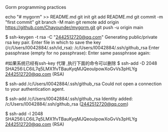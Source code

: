 Gorm programming practices

echo "# mygorm" >> README.md
git init
git add README.md
git commit -m "first commit"
git branch -M main
git remote add origin https://github.com/Chayounder/mygorm.git
git push -u origin main



$ ssh-keygen -t rsa -C "2442512720@qq.com"
Generating public/private rsa key pair.
Enter file in which to save the key (/c/Users/l0042884/.ssh/id_rsa): /c/Users/l0042884/.ssh/github_rsa
Enter passphrase (empty for no passphrase):
Enter same passphrase again:

#如果系统已经有ssh-key 代理 ,执行下面的命令可以删除
$ ssh-add -D
2048 SHA256:LC6iL7q5LMX1fvTBauKyqMJQeouIpowXoGvVs3pHLYg 2442512720@qq.com (RSA)

$ ssh-add /c/Users/l0042884/.ssh/github_rsa
Could not open a connection to your authentication agent.

$ ssh-add /c/Users/l0042884/.ssh/github_rsa
Identity added: /c/Users/l0042884/.ssh/github_rsa (2442512720@qq.com)

$ ssh-add -l
2048 SHA256:LC6iL7q5LMX1fvTBauKyqMJQeouIpowXoGvVs3pHLYg 2442512720@qq.com (RSA)
